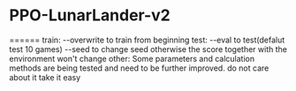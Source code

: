 # PPO-LunarLander-v2

======
train:
  --overwrite to train from beginning
test:
  --eval to test(defalut test 10 games)
  --seed to change seed otherwise the score together with the environment won't change
other:
  Some parameters and calculation methods are being tested and need to be further improved.
  do not care about it 
  take it easy

